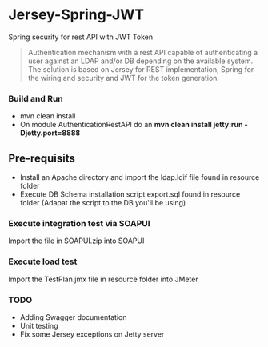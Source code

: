 # Jersey-Spring-JWT
Spring security for rest API with JWT Token

> Authentication mechanism with a rest API capable of authenticating a user against an LDAP and/or DB depending on the available system. 
> The solution is based on Jersey for REST implementation, Spring for the wiring and security and JWT for the token generation.

### Build and Run
* mvn clean install
* On module AuthenticationRestAPI do an **mvn clean install  jetty:run -Djetty.port=8888**

## Pre-requisits
* Install an Apache directory and import the ldap.ldif file found in resource folder
* Execute DB Schema installation script export.sql found in resource folder (Adapat the script to the DB you'll be using) 

### Execute integration test via SOAPUI
Import the file in SOAPUI.zip into SOAPUI

### Execute load test
Import the TestPlan.jmx file in resource folder into JMeter

### TODO
* Adding Swagger documentation
* Unit testing
* Fix some Jersey exceptions on Jetty server
